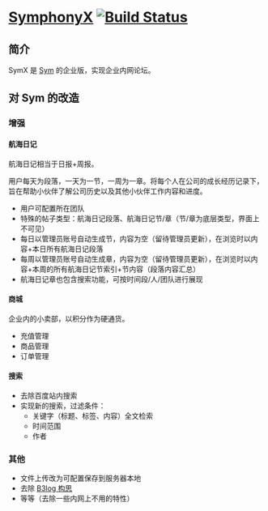 # [SymphonyX](https://github.com/FangStarNet/symphonyx) [![Build Status](https://img.shields.io/travis/FangStarNet/symphonyx.svg?style=flat)](https://travis-ci.org/FangStarNet/symphonyx)

## 简介

SymX 是 [Sym](https://github.com/b3log/symphony) 的企业版，实现企业内网论坛。

## 对 Sym 的改造

### 增强

#### 航海日记

航海日记相当于日报+周报。

用户每天为段落，一天为一节，一周为一章。将每个人在公司的成长经历记录下，旨在帮助小伙伴了解公司历史以及其他小伙伴工作内容和进度。

 * 用户可配置所在团队
 * 特殊的帖子类型：航海日记段落、航海日记节/章（节/章为底层类型，界面上不可见）
 * 每日以管理员账号自动生成节，内容为空（留待管理员更新），在浏览时以内容+本日所有航海日记段落
 * 每周以管理员账号自动生成章，内容为空（留待管理员更新），在浏览时以内容+本周的所有航海日记节索引+节内容（段落内容汇总）
 * 航海日记章也包含搜索功能，可按时间段/人/团队进行展现

#### 商城

企业内的小卖部，以积分作为硬通货。

 * 充值管理
 * 商品管理
 * 订单管理

#### 搜索

 * 去除百度站内搜索
 * 实现新的搜索，过滤条件：
   * 关键字（标题、标签、内容）全文检索
   * 时间范围
   * 作者

### 其他

 * 文件上传改为可配置保存到服务器本地
 * 去除 [B3log 构思](https://hacpai.com/b3log)
 * 等等（去除一些内网上不用的特性）
